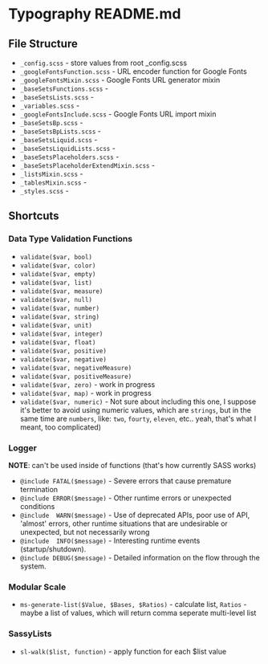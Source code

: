 # Typography README.md 



## File Structure 

* `_config.scss` - store values from root _config.scss
* `_googleFontsFunction.scss` - URL encoder function for Google Fonts 
* `_googleFontsMixin.scss` - Google Fonts URL generator mixin
* `_baseSetsFunctions.scss` - 
* `_baseSetsLists.scss` - 
* `_variables.scss` - 
* `_googleFontsInclude.scss` - Google Fonts URL import mixin
* `_baseSetsBp.scss` - 
* `_baseSetsBpLists.scss` - 
* `_baseSetsLiquid.scss` - 
* `_baseSetsLiquidLists.scss` - 
* `_baseSetsPlaceholders.scss` - 
* `_baseSetsPlaceholderExtendMixin.scss` - 
* `_listsMixin.scss` - 
* `_tablesMixin.scss` - 
* `_styles.scss` - 



## Shortcuts

### Data Type Validation Functions

* `validate($var, bool)`
* `validate($var, color)`
* `validate($var, empty)`
* `validate($var, list)`
* `validate($var, measure)`
* `validate($var, null)`
* `validate($var, number)`
* `validate($var, string)`
* `validate($var, unit)`
* `validate($var, integer)`
* `validate($var, float)`
* `validate($var, positive)`
* `validate($var, negative)`
* `validate($var, negativeMeasure)`
* `validate($var, positiveMeasure)`
* `validate($var, zero)` - work in progress
* `validate($var, map)` - work in progress
* `validate($var, numeric)` - Not sure about including this one, I suppose it's better to avoid using numeric values, which are `strings`, but in the same time are `numbers`, like: `two`, `fourty`, `eleven`, etc..  yeah, that's what I meant, too complicated)


### Logger

__NOTE__: can't be used inside of functions (that's how currently SASS works)

* `@include FATAL($message)` - Severe errors that cause premature termination
* `@include ERROR($message)` - Other runtime errors or unexpected conditions
* `@include  WARN($message)` - Use of deprecated APIs, poor use of API, 'almost' errors, other runtime situations that are undesirable or unexpected, but not necessarily wrong
* `@include  INFO($message)` - Interesting runtime events (startup/shutdown).
* `@include DEBUG($message)` - Detailed information on the flow through the system.



### Modular Scale 

* `ms-generate-list($Value, $Bases, $Ratios)` - calculate list, `Ratios` - maybe a list of values, which will return comma seperate multi-level list



### SassyLists

* `sl-walk($list, function)` - apply function for each $list value 
